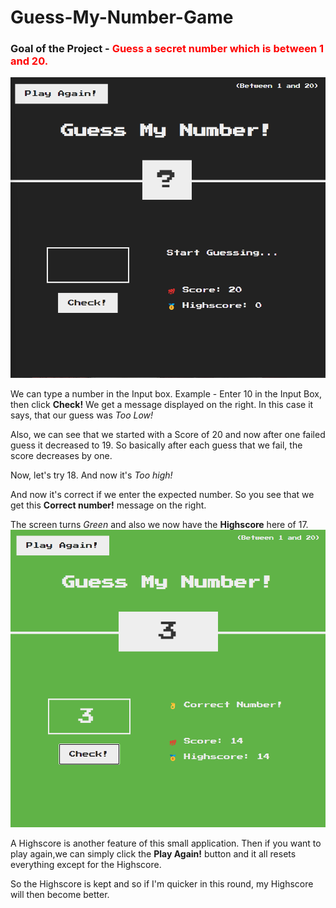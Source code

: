 # Guess-My-Number-Game

### Goal of the Project - <span style="color: red;">Guess a secret number which is between 1 and 20.</span>

![Default](/Images/Project-1%20Dark.png)

We can type a number in the Input box.
Example - Enter 10 in the Input Box, then click **Check!**
We get a message displayed on the right.
In this case it says, that our guess was _Too Low!_

Also, we can see that we started with a Score of 20 and now after one failed guess it decreased to 19. So basically after each guess that we fail, the score decreases by one.

Now, let's try 18. And now it's _Too high!_

And now it's correct if we enter the expected number.
So you see that we get this **Correct number!** message on the right.

The screen turns _Green_ and also we now have the **Highscore** here of 17.
![Correct Answer](/Images/Project-1%20Green.png)

A Highscore is another feature of this small application.
Then if you want to play again,we can simply click the **Play Again!** button and it all resets everything except for the Highscore.

So the Highscore is kept and so if I'm quicker in this round, my Highscore will then become better.
